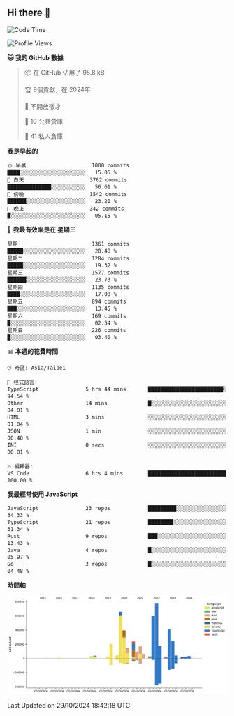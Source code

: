 ## Hi there 👋

<!--START_SECTION:waka-->
![Code Time](http://img.shields.io/badge/Code%20Time-50%20hrs%209%20mins-blue)

![Profile Views](http://img.shields.io/badge/%E5%80%8B%E4%BA%BA%E9%A0%81%E9%9D%A2%E7%80%8F%E8%A6%BD%E6%AC%A1%E6%95%B8-4-blue)

**🐱 我的 GitHub 數據** 

> 📦 在 GitHub 佔用了 95.8 kB 
 > 
> 🏆  8個貢獻，在 2024年
 > 
> 🚫 不開放徵才
 > 
> 📜 10 公共倉庫 
 > 
> 🔑 41 私人倉庫 
 > 
**我是早起的** 

```text
🌞 早晨                     1000 commits        ████░░░░░░░░░░░░░░░░░░░░░   15.05 % 
🌆 白天                     3762 commits        ██████████████░░░░░░░░░░░   56.61 % 
🌃 傍晚                     1542 commits        ██████░░░░░░░░░░░░░░░░░░░   23.20 % 
🌙 晚上                     342 commits         █░░░░░░░░░░░░░░░░░░░░░░░░   05.15 % 
```
📅 **我最有效率是在 星期三** 

```text
星期一                      1361 commits        █████░░░░░░░░░░░░░░░░░░░░   20.48 % 
星期二                      1284 commits        █████░░░░░░░░░░░░░░░░░░░░   19.32 % 
星期三                      1577 commits        ██████░░░░░░░░░░░░░░░░░░░   23.73 % 
星期四                      1135 commits        ████░░░░░░░░░░░░░░░░░░░░░   17.08 % 
星期五                      894 commits         ███░░░░░░░░░░░░░░░░░░░░░░   13.45 % 
星期六                      169 commits         █░░░░░░░░░░░░░░░░░░░░░░░░   02.54 % 
星期日                      226 commits         █░░░░░░░░░░░░░░░░░░░░░░░░   03.40 % 
```


📊 **本週的花費時間** 

```text
🕑︎ 時區: Asia/Taipei

💬 程式語言: 
TypeScript               5 hrs 44 mins       ████████████████████████░   94.54 % 
Other                    14 mins             █░░░░░░░░░░░░░░░░░░░░░░░░   04.01 % 
HTML                     3 mins              ░░░░░░░░░░░░░░░░░░░░░░░░░   01.04 % 
JSON                     1 min               ░░░░░░░░░░░░░░░░░░░░░░░░░   00.40 % 
INI                      0 secs              ░░░░░░░░░░░░░░░░░░░░░░░░░   00.01 % 

🔥 編輯器: 
VS Code                  6 hrs 4 mins        █████████████████████████   100.00 % 
```

**我最經常使用 JavaScript** 

```text
JavaScript               23 repos            █████████░░░░░░░░░░░░░░░░   34.33 % 
TypeScript               21 repos            ████████░░░░░░░░░░░░░░░░░   31.34 % 
Rust                     9 repos             ███░░░░░░░░░░░░░░░░░░░░░░   13.43 % 
Java                     4 repos             █░░░░░░░░░░░░░░░░░░░░░░░░   05.97 % 
Go                       3 repos             █░░░░░░░░░░░░░░░░░░░░░░░░   04.48 % 
```



**時間軸**

![Lines of Code chart](https://raw.githubusercontent.com/jos61404/jos61404/main/assets/bar_graph.png)


 Last Updated on 29/10/2024 18:42:18 UTC
<!--END_SECTION:waka-->



<!--
**jos61404/jos61404** is a ✨ _special_ ✨ repository because its `README.md` (this file) appears on your GitHub profile.

Here are some ideas to get you started:

- 🔭 I’m currently working on ...
- 🌱 I’m currently learning ...
- 👯 I’m looking to collaborate on ...
- 🤔 I’m looking for help with ...
- 💬 Ask me about ...
- 📫 How to reach me: ...
- 😄 Pronouns: ...
- ⚡ Fun fact: ...
-->
